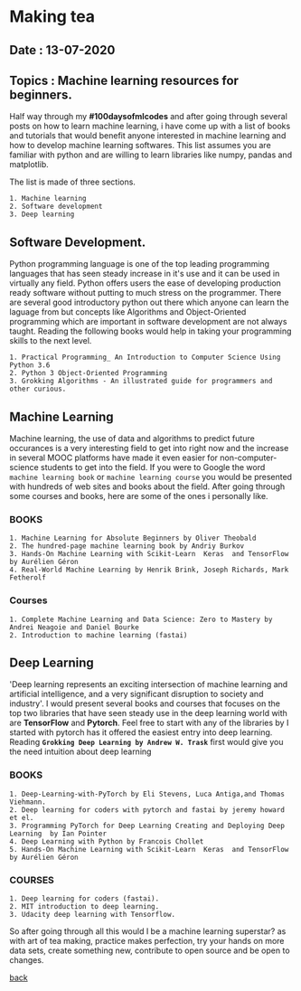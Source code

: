 # Making tea
## Date : 13-07-2020
## Topics : Machine learning resources for beginners.

Half way through my **#100daysofmlcodes** and  after going through several posts on how to learn machine learning, i have come up with a list of books and tutorials that would benefit anyone interested in machine learning and how to develop machine learning softwares. This list assumes you are familiar with python and are willing to learn libraries like numpy, pandas and matplotlib.

The list is made of three sections.
>	
	1. Machine learning 
	2. Software development
	3. Deep learning

## Software Development.
Python programming language is one of the top leading programming languages that has seen steady increase in it's use and it can be used in virtually any field. Python offers users the ease of developing production ready software without putting to much stress on the programmer. There are several good introductory python out there which anyone can learn the laguage from but concepts like Algorithms and Object-Oriented programming which are important in software development are not always taught. Reading the following books would help in taking your programming skills to the next level.

>
	1. Practical Programming_ An Introduction to Computer Science Using Python 3.6 
	2. Python 3 Object-Oriented Programming
	3. Grokking Algorithms - An illustrated guide for programmers and other curious.

## Machine Learning
Machine learning, the use of data and algorithms to predict future occurances is a very interesting field to get into right now and the increase in several MOOC platforms have made it even easier for non-computer-science students to get into the field. If you were to Google the word `machine learning book` or `machine learning course` you would be presented with hundreds of web sites and books about the field. After going through some courses and books, here are some of the ones i personally like.

### BOOKS
>
	1. Machine Learning for Absolute Beginners by Oliver Theobald 
	2. The hundred-page machine learning book by Andriy Burkov
	3. Hands-On Machine Learning with Scikit-Learn  Keras  and TensorFlow by Aurélien Géron
	4. Real-World Machine Learning by Henrik Brink, Joseph Richards, Mark Fetherolf

### Courses
>	
	1. Complete Machine Learning and Data Science: Zero to Mastery by Andrei Neagoie and Daniel Bourke
	2. Introduction to machine learning (fastai)

## Deep Learning
'Deep learning represents an exciting intersection of machine learning and artificial intelligence, and a very significant disruption to society and industry'. I would present several books and courses that focuses on the top two libraries that have seen steady use in the deep learning world with are **TensorFlow** and **Pytorch**. Feel free to start with any of the libraries by I started with pytorch has it offered the easiest entry into deep learning. Reading **`Grokking Deep Learning by Andrew W. Trask`** first would give you the need intuition about deep learning

### BOOKS
>
	1. Deep-Learning-with-PyTorch by Eli Stevens, Luca Antiga,and Thomas Viehmann.
	2. Deep learning for coders with pytorch and fastai by jeremy howard et el.
	3. Programming PyTorch for Deep Learning Creating and Deploying Deep Learning  by Ian Pointer
	4. Deep Learning with Python by Francois Chollet
	5. Hands-On Machine Learning with Scikit-Learn  Keras  and TensorFlow by Aurélien Géron

### COURSES
>
	1. Deep learning for coders (fastai).
	2. MIT introduction to deep learning.
	3. Udacity deep learning with Tensorflow.

So after going through all this would I be a machine learning superstar? as with art of tea making, practice makes perfection, try your hands on more data sets, create something new, contribute to open source and be open to changes.


[back]('../Notes.md')